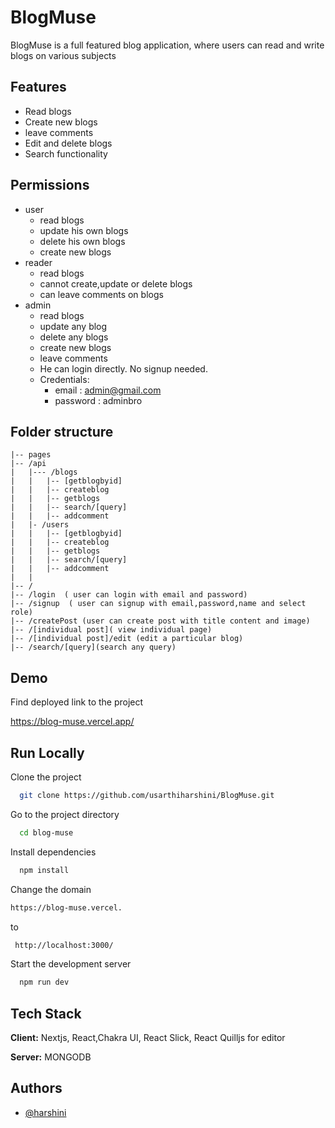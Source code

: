 
# BlogMuse

BlogMuse is a full featured blog application, where users can read and write blogs on various subjects


## Features

- Read blogs
- Create new blogs
- leave comments
- Edit and delete blogs
- Search functionality


## Permissions

- user 
    - read blogs
    - update his own blogs
    - delete his own blogs
    - create new blogs
- reader 
    - read blogs
    - cannot create,update or delete blogs
    - can leave comments on blogs
 - admin 
    - read blogs
    - update any blog
    - delete any blogs
    - create new blogs 
    - leave  comments 
    - He can login directly. No signup needed.
     - Credentials: 
         - email :  admin@gmail.com
         - password : adminbro
        
## Folder structure

    |-- pages
    |-- /api
    |   |--- /blogs
    |   |   |-- [getblogbyid]
    |   |   |-- createblog  
    |   |   |-- getblogs
    |   |   |-- search/[query] 
    |   |   |-- addcomment
    |   |- /users
    |   |   |-- [getblogbyid]
    |   |   |-- createblog   
    |   |   |-- getblogs
    |   |   |-- search/[query]    
    |   |   |-- addcomment  
    |   |      
    |-- /
    |-- /login  ( user can login with email and password)
    |-- /signup  ( user can signup with email,password,name and select role)
    |-- /createPost (user can create post with title content and image)
    |-- /[individual post]( view individual page)
    |-- /[individual post]/edit (edit a particular blog)
    |-- /search/[query](search any query)

    

## Demo

Find deployed link to the project

https://blog-muse.vercel.app/


## Run Locally

Clone the project

```bash
  git clone https://github.com/usarthiharshini/BlogMuse.git
```

Go to the project directory

```bash
  cd blog-muse
```

Install dependencies

```bash
  npm install
```

Change the domain 
```bash
https://blog-muse.vercel.
```
 to
 
 ```bash
  http://localhost:3000/
```
Start the development server

```bash
  npm run dev
```


## Tech Stack

**Client:** Nextjs, React,Chakra UI,  React Slick, React Quilljs for editor

**Server:** MONGODB


## Authors

- [@harshini](https://github.com/usarthiharshini/)


